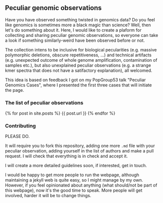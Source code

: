 ## Peculiar genomic observations

Have you have observed something twisted in genomics data? Do you feel like genomics is sometimes more a black magic than science? Well, then let's do something about it. Here, I would like to create a plaform for collecting and sharing peculiar genomic observations, so everyone can take a look if something similarly-weird have been observed before or not.

The collection intens to be inclusive for biological pecularities (e.g. massive polymorphic deletions, obscure repetitiveness, ...) and technical artifacts (e.g. unexpected outcome of whole genome amplification, contamination of samples etc.), but also unexplained peculiar observations (e.g. a strange kmer spectra that does not have a satifactory explanation), all welcomed.

This idea is based on feedback I got on my PopGroup53 talk "Peculiar Genomics Cases", where I presented the first three cases that will initiate the page.

### The list of peculiar observations

{% for post in site.posts %}
    {{ post.url }}
{% endfor %}

### Contributing

PLEASE DO.

It will require you to fork this repository, adding one more `.md` file with your peculiar observation, adding yourself in the list of authors and make a pull request. I will check that everything is in check and accept it.

I will create a more detailed guidelines soon, if interested, get in touch.

I would be happy to get more people to run the webpage, although maintaining a jekyll web is quite easy, so I might manage by my own. However, if you feel opinionated about anything (what should/not be part of this webpage), now it's the good time to speak. More people will get involved, harder it will be to change things.
